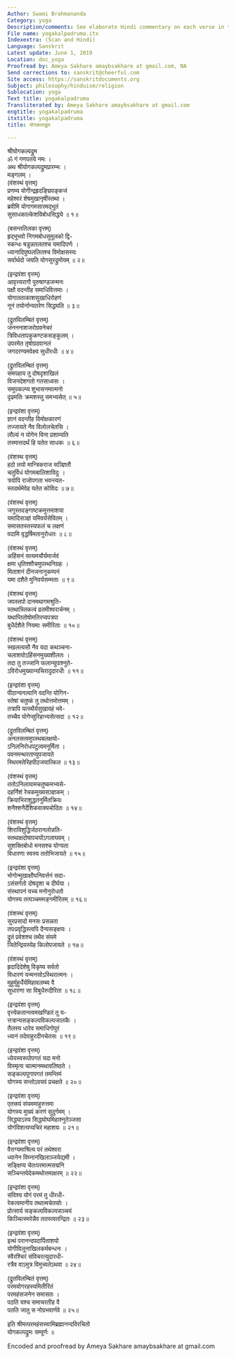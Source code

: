 ```yaml
---
Author: Swami Brahmananda
Category: yoga
Description/comments: See elaborate Hindi commentary on each verse in the link
File name: yogakalpadruma.itx
Indexextra: (Scan and Hindi)
Language: Sanskrit
Latest update: June 1, 2019
Location: doc_yoga
Proofread by: Ameya Sakhare amaybsakhare at gmail.com, NA
Send corrections to: sanskrit@cheerful.com
Site access: https://sanskritdocuments.org
Subject: philosophy/hinduism/religion
Sublocation: yoga
Text title: yogakalpadruma
Transliterated by: Ameya Sakhare amaybsakhare at gmail.com
engtitle: yogakalpadruma
itxtitle: yogakalpadruma
title: योगकल्पद्रुम

---
```

  
 श्रीयोगकल्पद्रुम   
ॐ गं गणपतये नमः ।  
अथ श्रीयोगकल्पद्रुमप्रारम्भः ।  
मङ्गलम् ।  
(वंशस्थं वृत्तम्)  
प्रणम्य योगीन्द्रहृदङ्घ्रिपङ्कजं  
महेश्वरं शेषमुखानृषींस्तथा ।  
ब्रवीमि योगागमसारमद्भुतं  
सुसाधकाल्केशविबोधसिद्धये ॥ १॥  
  
(बसन्ततिलका वृत्तम्)  
हृद्भूभवो निगमबोधसुमूलको द्वि-  
स्कन्धः षडुन्नतलतश्च यमादिपर्णः ।  
ध्यानादिपुष्पललितश्च विमोक्षसस्यः  
सर्वार्थदो जयति योगसुरद्रुमोयम् ॥ २॥  
  
(इन्द्रवंशा वृत्तम्)  
आवृत्त्यरागौ पुरुषाण्डजन्मनः  
पक्षौ वदन्तीह समाधिवित्तमाः ।  
योगातताकाशसुखाधिरोहणं  
नूनं तयोर्नान्यतरेण सिद्ध्यति ॥ ३॥  
  
(द्रुतविलम्बितं वृत्तम्)  
जनननाशजरोग्रवनेचरं  
त्रिविधतापकुकण्टकसङ्कुलम् ।  
उपरमेत तृषोग्रदवानलं  
जगदरण्यमवेक्ष्य सुधीरधीः ॥ ४॥  
  
(द्रुतविलम्बितं वृत्तम्)  
समपहाय तु दोषदृशाखिलं  
विजनदेशगतो गतसाध्वसः ।  
समुपकल्प्य शुभासनमात्मनो  
दृढमतिः क्रमशस्तु समभ्यसेत् ॥ ५॥  
  
(इन्द्रवंशा वृत्तम्)  
ज्ञानं वदन्तीह विमोक्षकारणं  
तज्जायते नैव विलोलचेतसि ।  
लौल्यं न योगेन विना प्रशाम्यति  
तस्मात्तदर्थं हि यतेत साधकः ॥ ६॥  
  
(वंशस्थ वृत्तम्)  
हठो लयो मान्त्रिकराज सञ्ज्ञितौ  
चतुर्विधं योगमबालिशाविदुः ।  
त्रयोपि राजोपगता भवन्त्यत-  
स्तदर्थमेवेह यतेत कोविदः ॥ ७॥  
  
(वंशस्थं वृत्तम्)  
जगुस्तदङ्गाष्टकमुत्तमाशया  
यमादिसञ्ज्ञं यमिवर्यसेवितम् ।  
समासतस्तस्यफलं च लक्षणं  
वदामि वृद्धर्षिमतानुरोधतः ॥ ८॥  
  
(वंशस्थं वृत्तम्)  
अहिंसनं सत्यमचौर्यमार्जवं  
क्षमा धृतिश्शौचमुपस्थनिग्रहः ।  
मिताशनं दीनजनानुकम्पनं  
यमा दशैते मुनिवर्यसम्मताः ॥ ९॥  
  
(वंशस्थं वृत्तम्)  
जपस्तपो दानमथागमश्रुति-  
स्तथास्तिकत्वं व्रतमीश्वरार्चनम् ।  
यथाप्तितोषोमतिरप्यपत्रपा  
बुधैर्दशैते नियमाः समीरिताः ॥ १०॥  
  
(वंशस्थं वृत्तम्)  
स्खलत्यसौ नैव यदा कथञ्चना-  
चलाशयोऽहिंसनमुख्यशीलतः ।  
तदा तु तज्जानि फलान्युपाश्नुते-  
ऽविरोधमुख्यान्यचिरादुदारधीः ॥ ११॥  
  
(इन्द्रवंशा वृत्तम्)  
पीठान्यनल्पानि वदन्ति योगिन-  
स्तेषां चतुष्कं तु तथोत्तमोत्तमम् ।  
तत्रापि यत्स्थैर्यसुखावहं भवे-  
तच्चैव योगेप्सुरिहाभ्यसेत्सदा ॥ १२॥  
  
(द्रुतविलम्बितं वृत्तम्)  
अनलसत्वमुपस्थबलक्षयो-  
ऽनिलनिरोधपटुत्वमनूर्मिता ।  
पवनमन्थरताप्युपजायते  
स्थिरमतेरिहपीठजयात्किल ॥ १३॥  
  
(वंशस्थं वृत्तम्)  
ततोऽनिलायामचतुष्कमभ्यसे-  
दहर्निशं रेचकमुख्यसञ्ज्ञकम् ।  
क्रियाभिराशुद्धतनुर्मितक्रियः  
शनैश्शनैर्देशिकवाक्यचोदितः ॥ १४॥  
  
(वंशस्थं वृत्तम्)  
शिराविशुद्धिर्जठरानलोन्नति-  
स्तथाक्षदोषापचयोंऽगलाघवम् ।  
सुशक्तिबोधो मनसश्च योग्यता  
विधारणा स्वस्य ततोभिजायते ॥ १५॥  
  
(इन्द्रवंशा वृत्तम्)  
भोगोन्मुखाक्षौघनिवर्त्तनं सदा-  
ऽसंसर्गतो दोषदृशा च दीर्घया ।  
संस्थापनं यच्च मनोनुरोधतो  
योगस्य तत्पञ्चममङ्गमीरितम् ॥ १६॥  
  
(वंशस्थं वृत्तम्)  
सुरप्रसादो मनसः प्रसन्नता  
तपःप्रवृद्धिस्त्वपि दैन्यसङ्क्षयः ।  
द्रुतं प्रवेशश्च तथैव संयमे  
जितेन्द्रियस्येह किलोपजायते ॥ १७॥  
  
(वंशस्थं वृत्तम्)  
हृदादिदेशेषु विकृष्य सर्वतो  
विधारणं यन्मनसोऽस्थिरात्मनः ।  
मुहुर्मुहुर्धैर्यमिहावलम्ब्य वै  
सुधारणा सा विबुधैरुदीरिता ॥ १८॥  
  
(इन्द्रवंशा वृत्तम्)  
वृत्त्येकतानत्वमखण्डितं तु य-  
त्तत्रान्यसङ्कल्पविकल्पजालकैः ।  
तैलस्य धारेव समाधिगोपुरं  
ध्यानं तदेवाहुरदीनचेतसः ॥ १९॥  
  
(इन्द्रवंशा वृत्तम्)  
ध्येयस्वरूपोपगतं यदा मनो  
विस्मृत्य चात्मानमथावतिष्ठते ।  
सङ्कल्पपूगापगतं तमन्तिमं  
योगस्य सन्तोऽवयवं प्रचक्षते ॥ २०॥  
  
(इन्द्रवंशा वृत्तम्)  
एतत्त्रयं संयममाहुरुत्तमा  
योगस्य मुख्यं करणं सुदुर्गमम् ।  
सिद्ध्याऽस्य सिद्ध्योघमिहाश्नुतेञ्जसा  
योगंविशत्यप्यचिरं महाशयः ॥ २१॥  
  
(इन्द्रवंशा वृत्तम्)  
वैराग्यमाश्रित्य परं तथेश्वरा  
ध्यानेन विघ्नानखिलाञ्जयेद्यमी ।  
सङ्क्षिप्य चेतःपरमात्मसद्मनि  
सञ्चिन्तयेदेकमथोत्तमाक्षरम् ॥ २२॥  
  
(इन्द्रवंशा वृत्तम्)  
संविश्य योगं परमं तु धीरधी-  
रेकत्वमानीय तथात्मचेतसोः ।  
प्रोत्सार्य सङ्कल्पविकल्पसञ्चयं  
किञ्चित्स्मरेन्नैव ततस्त्वतन्द्रितः ॥ २३॥  
  
(इन्द्रवंशा वृत्तम्)  
इत्थं परानन्दपदार्पिताशयो  
योगीविलूनाखिलकर्मबन्धनः ।  
स्वैरश्चिरं संविचरत्युदारधी-  
रत्रैव वाऽमुत्र विमुच्यतेऽथवा ॥ २४॥  
  
(द्रुतविलम्बितं वृत्तम्)  
परमयोगरहस्यमितीरितं  
परमहंसजनेन समासतः ।  
पठति यश्च समाचरतीह वै  
पतति जातु स नोग्रभवार्णवे ॥ २५॥  
  
इति श्रीमत्परमहंसस्वामिब्रह्मानन्दविरचितो  
योगकल्पद्रुमः सम्पूर्णः ॥  
  
  
Encoded and proofread by Ameya Sakhare amaybsakhare at gmail.com  
  
